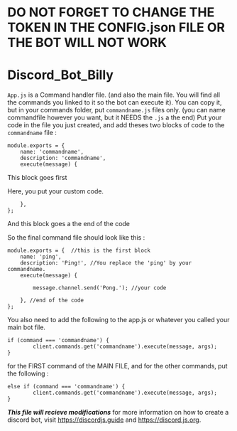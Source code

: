# DO NOT FORGET TO CHANGE THE TOKEN IN THE CONFIG.json FILE OR THE BOT WILL NOT WORK

# Discord_Bot_Billy
`App.js` is a Command handler file. (and also the main file. You will find all the commands you linked to it so the bot can execute it). You can copy it, but in your commands folder, put `commandname.js`  files only. (you can name commandfile however you want, but it NEEDS the `.js` a the end) Put your code in the file you just created, and add theses two blocks of code to the `commandname` file : 
```
module.exports = {
    name: 'commandname',
    description: 'commandname',
    execute(message) {
```
This block goes first

Here, you put your custom code.

```
    },
};
```
And this block goes a the end of the code

So the final command file should look like this :

```
module.exports = {  //this is the first block
	name: 'ping',
	description: 'Ping!', //You replace the 'ping' by your commandname.
	execute(message) {         

		message.channel.send('Pong.'); //your code

	}, //end of the code
};
```

You also need to add the following to the app.js or whatever you called your main bot file.
```
if (command === 'commandname') {
		client.commands.get('commandname').execute(message, args);
}
```
for the FIRST command of the MAIN FILE, and for the other commands, put the following :
```
else if (command === 'commandname') {
		client.commands.get('commandname').execute(message, args);
}
```

***This file will recieve modifications***
for more information on how to create a discord bot, visit https://discordjs.guide and https://discord.js.org.
